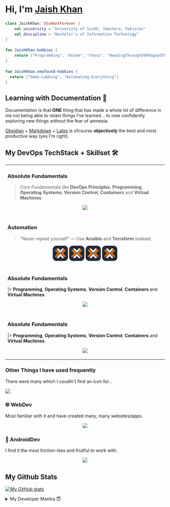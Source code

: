 
# Hi, I'm [Jaish Khan]() 

```kt
class JaishKhan: StudentForever {
	val university = "University of Sindh, Jamshoro, Pakistan"
	val discipline = "Bachelor's of Information Technology"
}

fun JaishKhan.hobbies {
	return ["Programming", "Anime", "Chess", "ReadingThrough500PagesOfDocumentationCuzWhyNot"]
}

fun JaishKhan.newfound-hobbies {
  return ["Home-Labbing", "Automating-Everything"]
}
```

## Learning with Documentation 📃

Documentation is that **ONE** thing that has made a whole lot of difference in me not being able to retain things I've learned... to now confidently exploring new things without the fear of amnesia.

[Obsidian](https://obsidian.md/) + [Markdown](https://www.markdownguide.org/) + [Latex](https://www.latex-project.org/get/) is ofcourse **objectively** the best and most productive way (yes I'm right).

## My DevOps TechStack + Skillset 🛠️

<table>
<tr>
  <td valign="top" width="50%">

### Absolute Fundamentals

> Core Fundamentals like **DevOps Principles**, **Programming**, **Operating Systems**, **Version Control**, **Containers** and **Virtual Machines**.

<p align="center">
	<img src="https://skillicons.dev/icons?i=linux,bash,git,github,docker,nodejs,python"
</p>

  </td>
</tr>
<tr>
  <td valign="top">

### Automation

> "Never repeat yourself" — Use **Ansible** and **Terraform** instead.

<p align="center">
  <img src="./assets/icons/proxmox-auto.svg" width="48" height="48">  <img src="./assets/icons/proxmox-auto.svg" width="48" height="48">  <img src="./assets/icons/proxmox-auto.svg" width="48" height="48">  <img src="./assets/icons/proxmox-auto.svg" width="48" height="48">
</p>

  </td>
</tr>
<tr>
  <td valign="top">

### Absolute Fundamentals

|> **Programming**, **Operating Systems**, **Version Control**, **Containers** and **Virtual Machines**.

<p align="center">
	<img src="https://skillicons.dev/icons?i=linux,bash,git,github,docker,nodejs,python"
</p>

  </td>
</tr>
<tr>
  <td valign="top">

### Absolute Fundamentals

|> **Programming**, **Operating Systems**, **Version Control**, **Containers** and **Virtual Machines**.

<p align="center">
	<img src="https://skillicons.dev/icons?i=linux,bash,git,github,docker,nodejs,python"
</p>

  </td>
</tr>
</table>

### Other Things I have used frequently

There were many which I coudln't find an icon for...

<img src="https://skillicons.dev/icons?i=c,cpp,cs,php,go,lua,zig,django,flask,dotnet,laravel,htmx,alpinejs,svelte,ps,ai,figma,blender,godot,unity,gtk">

 <td valign="top" width="50%">

### 🌐 WebDev

Most familiar with it and have created many, many websites/apps.

<p align="center">
	<img src="https://skillicons.dev/icons?i=html,css,js,ts,react,tailwind,nodejs,nextjs,astro,postgres,mongodb,redis"
</p>

  </td>

<td valign="top" width="50%">

### 📱 AndroidDev

I find it the most friction-less and fruitful to work with.

<p align="center">
	<img src="https://skillicons.dev/icons?i=androidstudio,kotlin,ktor,java,gradle,sqlite,dart,flutter"
</p>

  </td>

## My Github Stats

[![My GitHub stats](https://github-readme-stats.vercel.app/api?username=maybejaishkhan)](https://github.com/maybejaishkhan/github-readme-stats)

<details>
  <summary>My Developer Mantra 😇</summary>

  *"Embrace the bugs, cherish the commits, and always remember: even semicolons deserve a second chance."*
  
</details>



